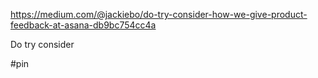 https://medium.com/@jackiebo/do-try-consider-how-we-give-product-feedback-at-asana-db9bc754cc4a

Do try consider

#pin